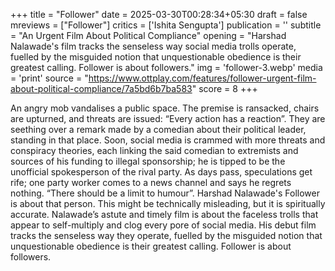 +++
title = "Follower"
date = 2025-03-30T00:28:34+05:30
draft = false
mreviews = ["Follower"]
critics = ['Ishita Sengupta']
publication = ''
subtitle = "An Urgent Film About Political Compliance"
opening = "Harshad Nalawade's film tracks the senseless way social media trolls operate, fuelled by the misguided notion that unquestionable obedience is their greatest calling. Follower is about followers."
img = 'follower-3.webp'
media = 'print'
source = "https://www.ottplay.com/features/follower-urgent-film-about-political-compliance/7a5bd6b7ba583"
score = 8 
+++

An angry mob vandalises a public space. The premise is ransacked, chairs are upturned, and threats are issued: “Every action has a reaction”. They are seething over a remark made by a comedian about their political leader, standing in that place. Soon, social media is crammed with more threats and conspiracy theories, each linking the said comedian to extremists and sources of his funding to illegal sponsorship; he is tipped to be the unofficial spokesperson of the rival party. As days pass, speculations get rife; one party worker comes to a news channel and says he regrets nothing. “There should be a limit to humour”. Harshad Nalawade's Follower is about that person. This might be technically misleading, but it is spiritually accurate. Nalawade’s astute and timely film is about the faceless trolls that appear to self-multiply and clog every pore of social media. His debut film tracks the senseless way they operate, fuelled by the misguided notion that unquestionable obedience is their greatest calling. Follower is about followers.
